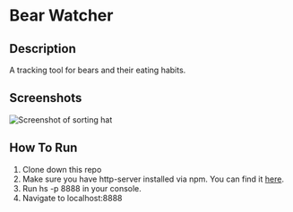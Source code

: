 # Bear Watcher
## Description
A tracking tool for bears and their eating habits. 
## Screenshots
![Screenshot of sorting hat](https://i.ibb.co/f146635/Screen-Shot-2020-03-02-at-18-11-00.png)
## How To Run
1. Clone down this repo
1. Make sure you have http-server installed via npm. You can find it [here](https://www.npmjs.com/get-npm).
1. Run hs -p 8888 in your console.
1. Navigate to localhost:8888
